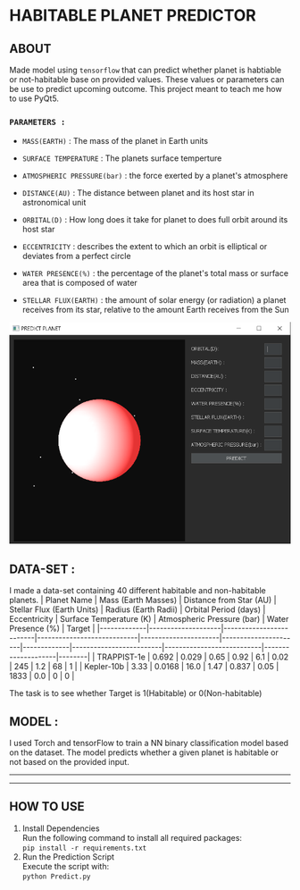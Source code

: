 # HABITABLE PLANET PREDICTOR

## ABOUT

Made model using `tensorflow` that can predict whether planet is habtiable or not-habitable base on provided values.
These values or parameters can be use to predict upcoming outcome. This project meant to teach me how to use PyQt5.
### `PARAMETERS : `

* `MASS(EARTH)` : The mass of the planet in Earth units
* `SURFACE TEMPERATURE` : The planets surface temperture
* `ATMOSPHERIC PRESSURE(bar)` : the force exerted by a planet's atmosphere
* `DISTANCE(AU)` : The distance between planet and its host star in astronomical unit
* `ORBITAL(D)` : How long does it take for planet to does full orbit around its host star

* `ECCENTRICITY` : describes the extent to which an orbit is elliptical or deviates from a perfect circle
* `WATER PRESENCE(%)` : the percentage of the planet's total mass or surface area that is composed of water
* `STELLAR FLUX(EARTH)` : the amount of solar energy (or radiation) a planet receives from its star, relative to the amount Earth receives from the Sun


![Example Image](https://github.com/GameDevRichtofen-G/HabitablePlanetPredictor/blob/main/image-s.PNG)






## DATA-SET : 

I made a data-set containing 40 different habitable and non-habitable planets.
| Planet Name  | Mass (Earth Masses) | Distance from Star (AU) | Stellar Flux (Earth Units) | Radius (Earth Radii) | Orbital Period (days) | Eccentricity | Surface Temperature (K) | Atmospheric Pressure (bar) | Water Presence (%) | Target |
|-------------|--------------------|-------------------------|----------------------------|----------------------|----------------------|-------------|-------------------------|---------------------------|--------------------|--------|
| TRAPPIST-1e | 0.692              | 0.029                   | 0.65                       | 0.92                 | 6.1                  | 0.02        | 245                     | 1.2                       | 68                 | 1      |
| Kepler-10b  | 3.33               | 0.0168                  | 16.0                       | 1.47                 | 0.837                | 0.05        | 1833                    | 0.0                       | 0                  | 0      |

The task is to see whether Target is 1(Habitable) or 0(Non-habitable)


## MODEL : 
I used Torch and tensorFlow to train a NN binary classification model based on the dataset. The model predicts whether a given planet is habitable or not based on the provided input.

----------------------------
----------------------------

## HOW TO USE 
1. Install Dependencies  
       Run the following command to install all required packages:  
       ```
       pip install -r requirements.txt
       ```
2. Run the Prediction Script  
       Execute the script with:  
       ```
       python Predict.py
       ```
